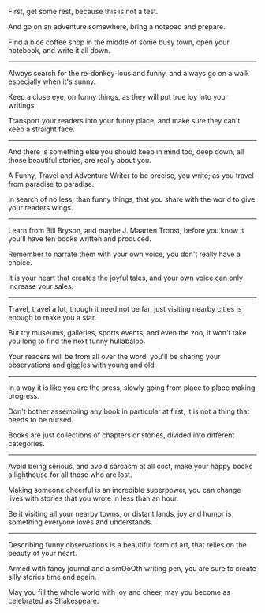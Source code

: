 First, get some rest,
because this is not a test.

And go on an adventure somewhere,
bring a notepad and prepare.

Find a nice coffee shop in the middle of some busy town,
open your notebook, and write it all down.

---

Always search for the re-donkey-lous and funny,
and always go on a walk especially when it's sunny.

Keep a close eye, on funny things,
as they will put true joy into your writings.

Transport your readers into your funny place,
and make sure they can't keep a straight face.

---

And there is something else you should keep in mind too,
deep down, all those beautiful stories, are really about you.

A Funny, Travel and Adventure Writer to be precise,
you write; as you travel from paradise to paradise.

In search of no less, than funny things,
that you share with the world to give your readers wings.

---

Learn from Bill Bryson, and maybe J. Maarten Troost,
before you know it you'll have ten books written and produced.

Remember to narrate them with your own voice,
you don't really have a choice.

It is your heart that creates the joyful tales,
and your own voice can only increase your sales.

---


Travel, travel a lot, though it need not be far,
just visiting nearby cities is enough to make you a star.

But try museums, galleries, sports events, and even the zoo,
it won't take you long to find the next funny hullabaloo.

Your readers will be from all over the word,
you'll be sharing your observations and giggles with young and old.

---

In a way it is like you are the press,
slowly going from place to place making progress.

Don't bother assembling any book in particular at first,
it is not a thing that needs to be nursed.

Books are just collections of chapters or stories,
divided into different categories.

---

Avoid being serious, and avoid sarcasm at all cost,
make your happy books a lighthouse for all those who are lost.

Making someone cheerful is an incredible superpower,
you can change lives with stories that you wrote in less than an hour.

Be it visiting all your nearby towns, or distant lands,
joy and humor is something everyone loves and understands.

---

Describing funny observations is a beautiful form of art,
that relies on the beauty of your heart.

Armed with fancy journal and a smOoOth writing pen,
you are sure to create silly stories time and again.

May you fill the whole world with joy and cheer,
may you become as celebrated as Shakespeare.
